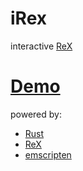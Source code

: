 # iRex
interactive [ReX](https://github.com/cbreeden/ReX/)

# [Demo](https://s3bk.github.io/iReX/editor.html)
powered by:
 - [Rust](https://www.rust-lang.org/)
 - [ReX](https://github.com/cbreeden/ReX/)
 - [emscripten](https://kripken.github.io/emscripten-site/)
